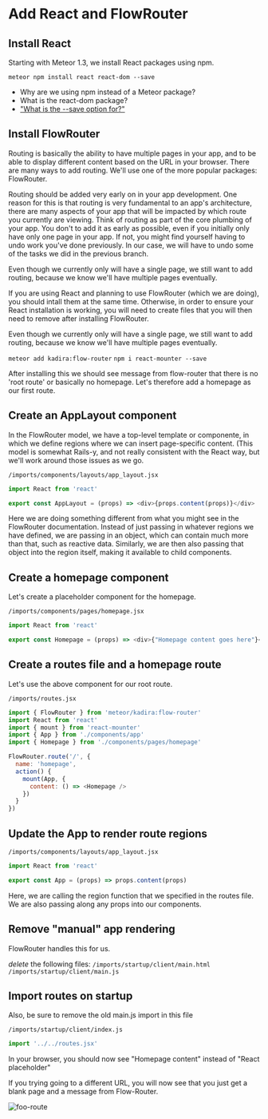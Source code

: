# Add React and FlowRouter


## Install React 
Starting with Meteor 1.3, we install React packages using npm.

```meteor npm install react react-dom --save```

- Why are we using npm instead of a Meteor package?
- What is the react-dom package?
- ["What is the --save option for?"](http://stackoverflow.com/questions/19578796/what-is-the-save-option-for-npm-install) 


## Install FlowRouter 

Routing is basically the ability to have multiple pages in your app, and to be able to display different content based on the URL in your browser. There are many ways to add routing.  We'll use one of the more popular packages: FlowRouter.

Routing should be added very early on in your app development. One reason for this is that routing is very fundamental to an app's architecture, there are many aspects of your app that will be impacted by which route you currently are viewing.  Think of routing as part of the core plumbing of your app. You don't to add it as early as possible, even if you initially only have only one page in your app.  If not, you might find yourself having to undo work you've done previously.  In our case, we will have to undo some of the tasks we did in the previous branch.

Even though we currently only will have a single page, we still want to add routing, because we know we'll have multiple pages eventually.

If you are using React and planning to use FlowRouter (which we are doing), you should intall them at the same time.  Otherwise, in order to ensure your React installation is working, you will need to create files that you will then need to remove after installing FlowRouter.

Even though we currently only will have a single page, we still want to add routing, because we know we'll have multiple pages eventually.

``` meteor add kadira:flow-router ```
``` npm i react-mounter --save ```



After installing this we should see message from flow-router that there is no 'root route' or basically no homepage.  Let's therefore add a homepage as our first route.

## Create an AppLayout component
In the FlowRouter model, we have a top-level template or componente, in which we define regions where we can insert page-specific content. (This model is somewhat Rails-y, and not really consistent with the React way, but we'll work around those issues as we go.

``` /imports/components/layouts/app_layout.jsx ```


```js
import React from 'react'

export const AppLayout = (props) => <div>{props.content(props)}</div>
```

Here we are doing something different from what you might see in the FlowRouter documentation.  Instead of just passing in whatever regions we have defined, we are passing in an object, which can contain much more than that, such as reactive data.  Similarly, we are then also passing that object into the region itself, making it available to child components.


## Create a homepage component
Let's create a placeholder component for the homepage.

``` /imports/components/pages/homepage.jsx ```


```js
import React from 'react'

export const Homepage = (props) => <div>{"Homepage content goes here"}</div>
```

## Create a routes file and a homepage route

Let's use the above component for our root route.

``` /imports/routes.jsx ```

```js
import { FlowRouter } from 'meteor/kadira:flow-router'
import React from 'react'
import { mount } from 'react-mounter'
import { App } from './components/app'
import { Homepage } from './components/pages/homepage'

FlowRouter.route('/', {
  name: 'homepage',
  action() {
    mount(App, {
      content: () => <Homepage />
    })
  }
})
```

## Update the App to render route regions

``` /imports/components/layouts/app_layout.jsx ```

```js
import React from 'react'

export const App = (props) => props.content(props)
```

Here, we are calling the region function that we specified in the routes file.  We are also passing along any props into our components.

## Remove "manual" app rendering

FlowRouter handles this for us.

_delete_ the following files:
```/imports/startup/client/main.html ```
```/imports/startup/client/main.js ```

## Import routes on startup

Also, be sure to remove the old main.js import in this file

``` /imports/startup/client/index.js ```

```js
import '../../routes.jsx'
```

In your browser, you should now see "Homepage content" instead of "React placeholder"

If you trying going to a different URL, you will now see that you just get a blank page and a message from Flow-Router.

![foo-route](https://cloud.githubusercontent.com/assets/819213/15657042/499dc042-267b-11e6-9b77-c9fd0210f2e1.png)




